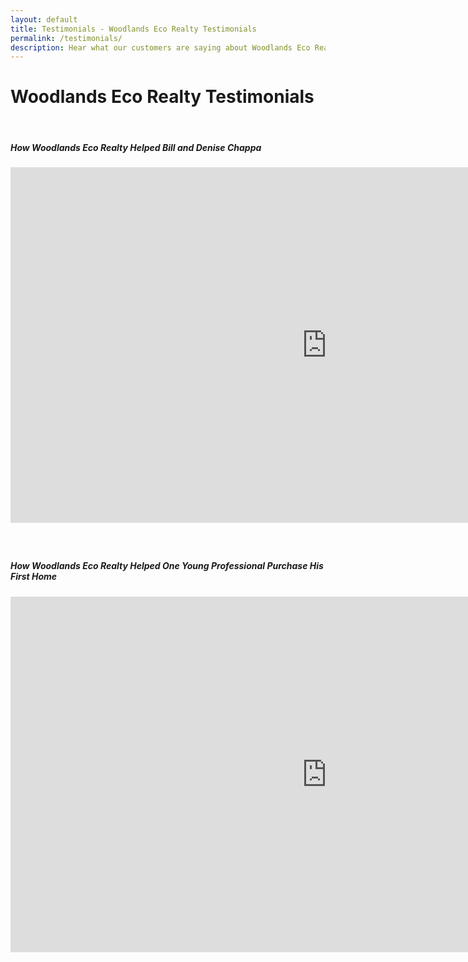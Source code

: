 ```yaml
---
layout: default
title: Testimonials - Woodlands Eco Realty Testimonials
permalink: /testimonials/
description: Hear what our customers are saying about Woodlands Eco Realty, your local Houston Realtor.
---
```


# Woodlands Eco Realty Testimonials

&nbsp;

<div class="client-testimonial"><h5 class="testimonial-author"><strong>How Woodlands Eco Realty Helped Bill and Denise Chappa</strong></h5><iframe width="1012" height="569" src="https://www.youtube.com/embed/qW8pN8uAlnc" frameborder="0" allow="accelerometer; autoplay; encrypted-media; gyroscope; picture-in-picture" allowfullscreen=""></iframe></div>

<div class="client-testimonial"><h5 class="testimonial-author">&nbsp;</h5><h5 class="testimonial-author"><strong>How Woodlands Eco Realty Helped One Young Professional Purchase His First Home</strong></h5><iframe width="1012" height="569" src="https://www.youtube.com/embed/tEHsGXq8Fvo" frameborder="0" allow="accelerometer; autoplay; encrypted-media; gyroscope; picture-in-picture" allowfullscreen=""></iframe></div>